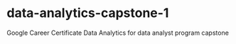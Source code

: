 # data-analytics-capstone-1
Google Career Certificate Data Analytics for data analyst program capstone
